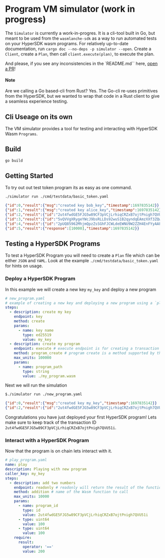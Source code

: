 # Program VM simulator (work in progress)

The `Simulator` is currently a work-in-progres. It is a cli-tool built in Go, but meant to be used from the `wasmlanche-sdk` as a way to run automated tests on your HyperSDK wasm programs. For relatively up-to-date documentation, run `cargo doc --no-deps -p simulator --open`. Create a `Client`, create a `Plan`, then call `client.execute(plan)`, to execute the plan.

And please, if you see any inconsistencies in the `README.md`` here, [open a PR](https://github.com/ava-labs/hypersdk/edit/main/x/programs/cmd/simulator/README.md)!

#### Note

Are we calling a Go based-cli from Rust? Yes. The Go-cli re-uses primitives from the HyperSDK, but we wanted to wrap that code in a Rust client to give a seamless experience testing.

## Cli Useage on its own

The VM simulator provides a tool for testing and interacting with HyperSDK Wasm
`Programs`.

## Build

```sh
go build
```

## Getting Started

To try out out test token program its as easy as one command.

```sh
./simulator run ./cmd/testdata/basic_token.yaml
```

```json
{"id":0,"result":{"msg":"created key bob_key","timestamp":1697835142}}
{"id":1,"result":{"msg":"created key alice_key","timestamp":1697835142}}
{"id":2,"result":{"id":"2ut4fwdGE5FJG5w89CF3pVCjLrhiqCRZxB7ojtPnigh7QVU51i","timestamp":1697835142}}
{"id":3,"result":{"id":"5vQVVgXRygeYWcJ9bsRLLDs92wuS1B2qyndqEAmzXXf3ZQwAq","timestamp":1697835142}}
{"id":4,"result":{"id":"2pUQ85962MhjmQpzZsSGhFJCWLdeEWNU9W2ZZH4EnFYyAAF4Qr","timestamp":1697835142}}
{"id":5,"result":{"response":[10000],"timestamp":1697835142}}
```

## Testing a HyperSDK Programs

To test a HyperSDK Program you will need to create a `Plan` file which can be
either `JSON` and `YAML`. Look at the example `./cmd/testdata/basic_token.yaml`
for hints on usage.

### Deploy a HyperSDK Program

In this example we will create a new key `my_key` and deploy a new program

```yaml
# new_program.yaml
# example of creating a new key and deploying a new program using a `plan` file
steps:
  - description: create my key
    endpoint: key
    method: create
    params:
      - name: key name
        type: ed25519
        value: my_key
  - description: create my program
    endpoint: execute # execute endpoint is for creating a transaction
    method: program_create # program create is a method supported by the simulator
    max_units: 100000
    params:
      - name: program_path
        type: string
        value: ./my_program.wasm
```

Next we will run the simulation

```sh
$./simulator run ./new_program.yaml
```

```json
{"id":0,"result":{"msg":"created key my_key","timestamp":1697835142}}
{"id":2,"result":{"id":"2ut4fwdGE5FJG5w89CF3pVCjLrhiqCRZxB7ojtPnigh7QVU51i","timestamp":1697835142}}
```

Congratulations you have just deployed your first HyperSDK program! Lets make
sure to keep track of the transaction ID
`2ut4fwdGE5FJG5w89CF3pVCjLrhiqCRZxB7ojtPnigh7QVU51i`.

### Interact with a HyperSDK Program

Now that the program is on chain lets interact with it.

```yaml
# play_program.yaml
name: play
description: Playing with new program
caller_key: my_key
steps:
  - description: add two numbers
    endpoint: readonly # readonly will return the result of the function
    method: addition # name of the Wasm function to call
    max_units: 10000
    params:
      - name: program_id
        type: id
        value: 2ut4fwdGE5FJG5w89CF3pVCjLrhiqCRZxB7ojtPnigh7QVU51i
      - type: uint64
        value: 100
      - type: uint64
        value: 100
    require:
      result:
        operator: '=='
        value: 200
```
